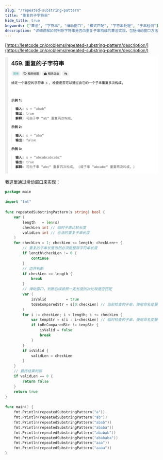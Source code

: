 ```yaml
---
slug: "/repeated-substring-pattern"
title: "重复的子字符串"
hide_title: true
keywords: ["算法", "字符串", "滑动窗口", "模式匹配", "字符串处理", "子串检测"]
description: "详细讲解如何判断字符串是否由重复子串构成的算法实现，包括滑动窗口方法的应用和优化"
---
```


[https://leetcode.cn/problems/repeated-substring-pattern/description/](https://leetcode.cn/problems/repeated-substring-pattern/description/)

![](/attachments/image-2024-9-5_21-32-53.png)

我这里通过滑动窗口来实现：

```go
package main

import "fmt"

func repeatedSubstringPattern(s string) bool {
	var (
		length   = len(s)
		checkLen int // 临时子串比较长度
		validLen int // 合法的重复子串长度
	)
	for checkLen = 1; checkLen <= length; checkLen++ {
		// 重复的子串长度当然必须能整除字符串长度
		if length%checkLen != 0 {
			continue
		}
		// 边界判断
		if checkLen == length {
			break
		}
		// 滑动窗口，判断后续按照一定长度依次比较是否匹配
		var (
			isValid         = true
			toBeComparedStr = s[0:checkLen] // 当前检查的子串，使用命名变量便于理解
		)
		for i := checkLen; i < length; i += checkLen {
			var tempStr = s[i : i+checkLen] // 临时检查的子串，使用命名变量便于理解
			if toBeComparedStr != tempStr {
				isValid = false
				break
			}
		}
		if isValid {
			validLen = checkLen
		}
	}
	// 最终结果判断
	if validLen == 0 {
		return false
	}
	return true
}

func main() {
	fmt.Println(repeatedSubstringPattern("a"))
	fmt.Println(repeatedSubstringPattern("ab"))
	fmt.Println(repeatedSubstringPattern("abab"))
	fmt.Println(repeatedSubstringPattern("ababa"))
	fmt.Println(repeatedSubstringPattern("ababab"))
	fmt.Println(repeatedSubstringPattern("abababa"))
	fmt.Println(repeatedSubstringPattern("aaa"))
	fmt.Println(repeatedSubstringPattern("aaaa"))
}
```